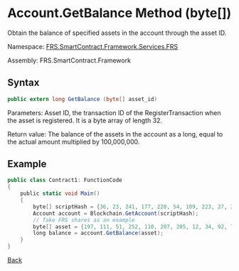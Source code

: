 # Account.GetBalance Method (byte[])

Obtain the balance of specified assets in the account through the asset ID.

Namespace: [FRS.SmartContract.Framework.Services.FRS](../../FRS.md)

Assembly: FRS.SmartContract.Framework

## Syntax

```c#
public extern long GetBalance (byte[] asset_id)
```

Parameters: Asset ID, the transaction ID of the RegisterTransaction when the asset is registered. It is a byte array of length 32.

Return value: The balance of the assets in the account as a long, equal to the actual amount multiplied by 100,000,000.

## Example

```c#
public class Contract1: FunctionCode
{
    public static void Main()
    {
        byte[] scriptHash = {36, 23, 241, 177, 228, 54, 109, 223, 27, 237, 139, 54, 207, 38, 132, 101, 172, 3, 10, 73};
        Account account = Blockchain.GetAccount(scriptHash);
        // Take FRS shares as an example
        byte[] asset = {197, 111, 51, 252, 110, 207, 205, 12, 34, 92, 74, 179, 86, 254, 229, 147, 144, 175, 133, 96, 190, 147, 15, 174, 190, 116, 166, 218, 255, 124, 155};
        long balance = account.GetBalance(asset);
    }
}
```



[Back](../Account.md)
